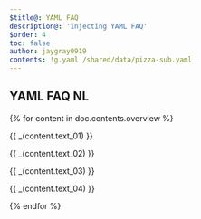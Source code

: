 ```yaml
---
$title@: YAML FAQ
description@: 'injecting YAML FAQ'
$order: 4
toc: false
author: jaygray0919
contents: !g.yaml /shared/data/pizza-sub.yaml
---
```


## YAML FAQ NL

{% for content in doc.contents.overview %}
<p class=""> {{ _(content.text_01) }} </p>
<p class=""> {{ _(content.text_02) }} </p>
<p class=""> {{ _(content.text_03) }} </p>
<p class=""> {{ _(content.text_04) }} </p>
{% endfor %}

